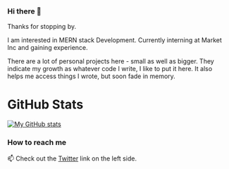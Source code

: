 ### Hi there 👋

Thanks for stopping by.

I am interested in MERN stack Development. Currently interning at Market Inc and gaining experience.

There are a lot of personal projects here - small as well as bigger.
They indicate my growth as whatever code I write, I like to put it here.
It also helps me access things I wrote, but soon fade in memory.

# GitHub Stats

[![My GitHub stats](https://github-readme-stats.vercel.app/api?username=ThePiyushAggarwal&hide=stars&show_icons=true&theme=radical&count_private=true)](https://github.com/anuraghazra/github-readme-stats)


<!--
**ThePiyushAggarwal/ThePiyushAggarwal** is a ✨ _special_ ✨ repository because its `README.md` (this file) appears on your GitHub profile.

Here are some ideas to get you started:

- 🔭 I’m currently working on ...
- 🌱 I’m currently learning ...
- 👯 I’m looking to collaborate on ...
- 🤔 I’m looking for help with ...
- 💬 Ask me about ...
- 📫 How to reach me: ...
- 😄 Pronouns: ...
- ⚡ Fun fact: ...
-->



### How to reach me

📫 Check out the [Twitter](https://twitter.com/piyushnode) link on the left side.
